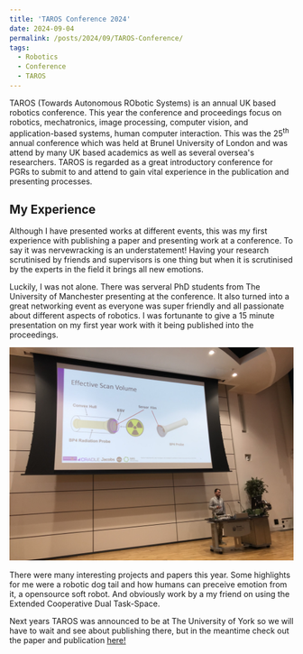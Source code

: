 ```yaml
---
title: 'TAROS Conference 2024'
date: 2024-09-04
permalink: /posts/2024/09/TAROS-Conference/
tags:
  - Robotics
  - Conference
  - TAROS
---
```


TAROS (Towards Autonomous RObotic Systems) is an annual UK based robotics conference. This year the conference and proceedings focus on robotics, mechatronics, image processing, computer vision, and application-based systems, human computer interaction. This was the 25<sup>th</sup> annual conference which was held at Brunel University of London and was attend by many UK based academics as well as several oversea's researchers. TAROS is regarded as a great introductory conference for PGRs to submit to and attend to gain vital experience in the publication and presenting processes.

My Experience
------
Although I have presented works at different events, this was my first experience with publishing a paper and presenting work at a conference. To say it was nervewracking is an understatement! Having your research scrutinised by friends and supervisors is one thing but when it is scrutinised by the experts in the field it brings all new emotions.

Luckily, I was not alone. There was serveral PhD students from The University of Manchester presenting at the conference. It also turned into a great networking event as everyone was super friendly and all passionate about different aspects of robotics. I was fortunante to give a 15 minute presentation on my first year work with it being published into the proceedings.

![alt text](images/TAROS_Presenting.png "Title")
  
There were many interesting projects and papers this year. Some highlights for me were a robotic dog tail and how humans can preceive emotion from it, a opensource soft robot. And obviously work by a my friend on using the Extended Cooperative Dual Task-Space.

Next years TAROS was announced to be at The University of York so we will have to wait and see about publishing there, but in the meantime check out the paper and publication [here!](https://joshua-bettles.github.io/publication/2024-08-24-Accessibility-TAROS-2024) 